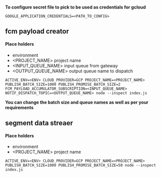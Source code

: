 **To configure secret file to pick to be used as credentials for gcloud**
```
GOOGLE_APPLICATION_CREDENTIALS=<PATH_TO_CONFIG>
```


## fcm payload creator
#### Place holders
* <ENV> environment
* <PROJECT_NAME> project name
* <INPUT_QUEUE_NAME> input queue from gateway
* <OUTPUT_QUEUE_NAME> output queue name to dispatch
```
ACTIVE_ENV=<ENV> CLOUD_PROVIDER=GCP PROJECT_NAME=<PROJECT_NAME> PUBLISH_BATCH_SIZE=1000 PUBLISH_PROMISE_BATCH_SIZE=2 FCM_PAYLOAD_ACCUMULATOR_SUBSCRIPTION=<INPUT_QUEUE_NAME> NOTIF_DISPATCH_TOPIC=<OUTPUT_QUEUE_NAME> node --inspect index.js
```
**You can change the batch size and queue names as well as per your requirements**

## segment data streaer
#### Place holders
* <ENV> environment
* <PROJECT_NAME> project name
```
ACTIVE_ENV=<ENV> CLOUD_PROVIDER=GCP PROJECT_NAME=<PROJECT_NAME> PUBLISH_BATCH_SIZE=1000 PUBLISH_PROMISE_BATCH_SIZE=50 node --inspect index.js
```
